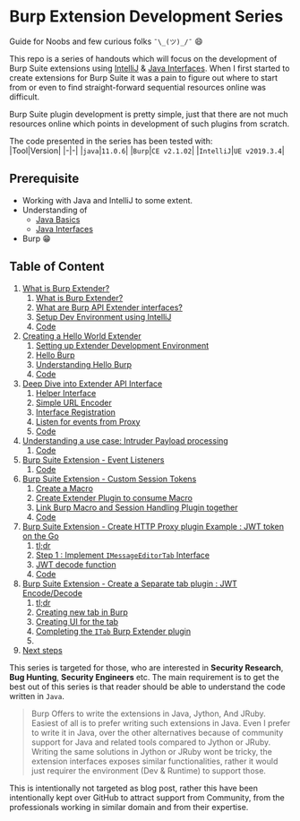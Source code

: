 # Burp Extension Development Series 

Guide for Noobs and few curious folks `¯\_(ツ)_/¯` :smile:

This repo is a series of handouts which will focus on the development of Burp Suite extensions using [IntelliJ](https://www.jetbrains.com/idea/) & [Java Interfaces](http://tutorials.jenkov.com/java/interfaces.html). When I first started to create extensions for  Burp Suite it was a pain to figure out where to start from or even to find straight-forward sequential resources online was difficult.

Burp Suite plugin development is pretty simple, just that there are not much resources online which points in development of such plugins from scratch.

The code presented in the series has been tested with:  
|Tool|Version|
|-|-|
|`java`|`11.0.6`|
|`Burp`|`CE v2.1.02`|
|`IntelliJ`|`UE v2019.3.4`|

## Prerequisite
- Working with Java and IntelliJ to some extent.
- Understanding of
    - [Java Basics](https://www.tutorialspoint.com/java/index.htm)
    - [Java Interfaces](https://www.jetbrains.com/idea/)
- Burp :grin:

## Table of Content
1. [What is Burp Extender?](series/Chapter1/README.md)
    1. [What is Burp Extender?](series/Chapter1/README.md#Burp-Extender)
    2. [What are Burp API Extender interfaces?](series/Chapter1/README.md#Burp-Extender-Interfaces)
    3. [Setup Dev Environment using IntelliJ](series/Chapter1/README.md#setup-dev-environment-using-IntelliJ) 
    4. [Code](code/BurpExtenderChapter1)
2. [Creating a Hello World Extender](series/Chapter2/README.md)
    1. [Setting up Extender Development Environment](series/Chapter2/README.md#setting-up-extender-development-environment)
    2. [Hello Burp](series/Chapter2/README.md#hello-burp)
    3. [Understanding Hello Burp](series/Chapter2/README.md#understanding-hello-burp)
    4. [Code](code/BurpExtenderChapter2)
3. [Deep Dive into Extender API Interface](series/Chapter3/README.md)  
    1. [Helper Interface](series/Chapter3/README.md#helper-interface)
    1. [Simple URL Encoder](series/Chapter3/README.md#simple-url-encoder)
    2. [Interface Registration](series/Chapter3/README.md#interface-registration)
    3. [Listen for events from Proxy](series/Chapter3/README.md#listen-for-events-from-proxy)
    3. [Code](code/BurpExtenderChapter3)
4. [Understanding a use case: Intruder Payload processing](series/Chapter4/README.md)
    1. [Code](code/BurpSuiteExtenderChapter4)
5. [Burp Suite Extension - Event Listeners](series/Chapter5/README.md)
    1. [Code](code/BurpExtenderChapter5)
6. [Burp Suite Extension - Custom Session Tokens](series/Chapter6/README.md)
    1. [Create a Macro](series/Chapter6/README.md#step-1-create-a-macro)
    1. [Create Extender Plugin to consume Macro](series/Chapter6/README.md#step-2-Create-Extender-Plugin-to-consume-Macro)
    2. [Link Burp Macro and Session Handling Plugin together](series/Chapter6/README.md#step-3-Link-Burp-Macro-and-Session-Handling-Plugin-together)
    1. [Code](code/BurpExtenderChapter6)
5. [Burp Suite Extension - Create HTTP Proxy plugin Example : JWT token on the Go](series/Chapter7/README.md)
    1. [tl;dr](series/Chapter7/README.md#tldr)
    1. [Step 1 : Implement `IMessageEditorTab` Interface](series/Chapter7/README.md#step-1--implement-imessageeditortab-interface)
    1. [JWT decode function](series/Chapter7/README.md#step-4--important-decode-function)
    1. [Code](code/BurpExtenderChapter7)
6. [Burp Suite Extension - Create a Separate tab plugin : JWT Encode/Decode](series/Chapter8/README.md)
    1. [tl;dr](series/Chapter8#tldr)
    1. [Creating new tab in Burp](series/Chapter8#creating-a-new-tab-in-burp)
    1. [Creating UI for the tab](series/Chapter8#create-ui-for-tab)
    1. [Completing the `ITab` Burp Extender plugin](series/Chapter8#complete-the-burp-extender-itab-plugin)
    1. []()
5. [Next steps]()

This series is targeted for those, who are interested in **Security Research**, **Bug Hunting**, **Security Engineers** etc. The main requirement is to get the best out of this series is that reader should be able to understand the code written in `Java`. 

> Burp Offers to write the extensions in Java, Jython, And JRuby. Easiest of all is to prefer writing such extensions in Java. Even I prefer to write it in Java, over the other alternatives because of community support for Java and related tools compared to Jython or JRuby. Writing the same solutions in Jython or JRuby wont be tricky, the extension interfaces exposes similar functionalities, rather it would just requirer the environment (Dev & Runtime) to support those.

This is intentionally not targeted as blog post, rather this have been intentionally kept over GitHub to attract support from Community, from the professionals working in similar domain and from their expertise.
